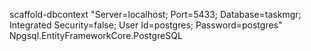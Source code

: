 scaffold-dbcontext "Server=localhost; Port=5433; Database=taskmgr; Integrated Security=false; User Id=postgres; Password=postgres" Npgsql.EntityFrameworkCore.PostgreSQL